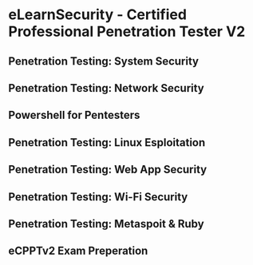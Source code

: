 # eLearnSecurity - Certified Professional Penetration Tester V2
## Penetration Testing: System Security

## Penetration Testing: Network Security

## Powershell for Pentesters

## Penetration Testing: Linux Esploitation

## Penetration Testing: Web App Security

## Penetration Testing: Wi-Fi Security

## Penetration Testing: Metaspoit & Ruby

## eCPPTv2 Exam Preperation
